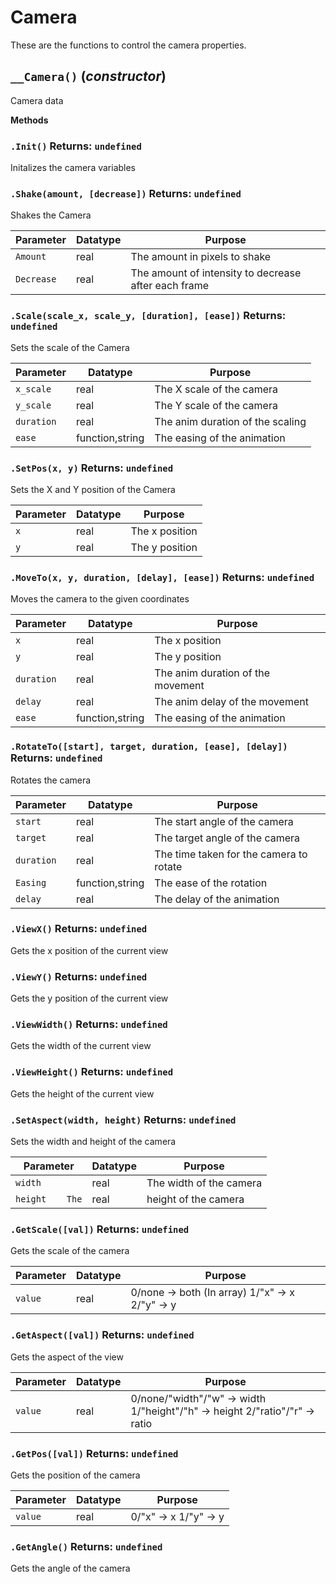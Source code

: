 # Camera
These are the functions to control the camera properties.

## `__Camera()` (*constructor*)
Camera data

**Methods**
### `.Init()` Returns: `undefined`
Initalizes the camera variables

### `.Shake(amount, [decrease])` Returns: `undefined`
Shakes the Camera

| Parameter | Datatype  | Purpose |
|-----------|-----------|---------|
|`Amount` |real |The amount in pixels to shake |
|`Decrease` |real |The amount of intensity to decrease after each frame |















### `.Scale(scale_x, scale_y, [duration], [ease])` Returns: `undefined`
Sets the scale of the Camera

| Parameter | Datatype  | Purpose |
|-----------|-----------|---------|
|`x_scale` |real |The X scale of the camera |
|`y_scale` |real |The Y scale of the camera |
|`duration` |real |The anim duration of the scaling |
|`ease` |function,string |The easing of the animation |












### `.SetPos(x, y)` Returns: `undefined`
Sets the X and Y position of the Camera

| Parameter | Datatype  | Purpose |
|-----------|-----------|---------|
|`x` |real |The x position |
|`y` |real |The y position |










### `.MoveTo(x, y, duration, [delay], [ease])` Returns: `undefined`
Moves the camera to the given coordinates

| Parameter | Datatype  | Purpose |
|-----------|-----------|---------|
|`x` |real |The x position |
|`y` |real |The y position |
|`duration` |real |The anim duration of the movement |
|`delay` |real |The anim delay of the movement |
|`ease` |function,string |The easing of the animation |






### `.RotateTo([start], target, duration, [ease], [delay])` Returns: `undefined`
Rotates the camera

| Parameter | Datatype  | Purpose |
|-----------|-----------|---------|
|`start` |real |The start angle of the camera |
|`target` |real |The target angle of the camera |
|`duration` |real |The time taken for the camera to rotate |
|`Easing` |function,string |The ease of the rotation |
|`delay` |real |The delay of the animation |







### `.ViewX()` Returns: `undefined`
Gets the x position of the current view

### `.ViewY()` Returns: `undefined`
Gets the y position of the current view

### `.ViewWidth()` Returns: `undefined`
Gets the width of the current view

### `.ViewHeight()` Returns: `undefined`
Gets the height of the current view

### `.SetAspect(width, height)` Returns: `undefined`
Sets the width and height of the camera

| Parameter | Datatype  | Purpose |
|-----------|-----------|---------|
|`width` |real |The width of the camera |
|`height	The` |real |height of the camera |










### `.GetScale([val])` Returns: `undefined`
Gets the scale of the camera

| Parameter | Datatype  | Purpose |
|-----------|-----------|---------|
|`value` |real |0/none -> both (In array) 1/"x" -> x 2/"y" -> y |










### `.GetAspect([val])` Returns: `undefined`
Gets the aspect of the view

| Parameter | Datatype  | Purpose |
|-----------|-----------|---------|
|`value` |real |0/none/"width"/"w" -> width 1/"height"/"h" -> height 2/"ratio"/"r" -> ratio |











### `.GetPos([val])` Returns: `undefined`
Gets the position of the camera

| Parameter | Datatype  | Purpose |
|-----------|-----------|---------|
|`value` |real |0/"x" -> x 1/"y" -> y |









### `.GetAngle()` Returns: `undefined`
Gets the angle of the camera
